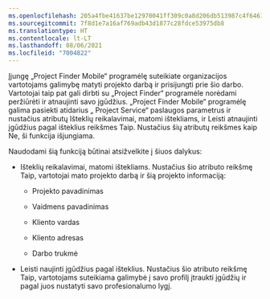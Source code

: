 ```yaml
---
ms.openlocfilehash: 205a4fbe41637be12970041ff309c0a8d206db513987c4f64610e842183ed781
ms.sourcegitcommit: 7f8d1e7a16af769adb43d1877c28fdce53975db8
ms.translationtype: HT
ms.contentlocale: lt-LT
ms.lasthandoff: 08/06/2021
ms.locfileid: "7004822"
---
```

Įjungę „Project Finder Mobile“ programėlę suteikiate organizacijos vartotojams galimybę matyti projekto darbą ir prisijungti prie šio darbo. Vartotojai taip pat gali dirbti su „Project Finder“ programėle norėdami peržiūrėti ir atnaujinti savo įgūdžius. „Project Finder Mobile“ programėlę galima pasiekti atidarius „ Project Service“ paslaugos parametrus ir nustačius atributų Išteklių reikalavimai, matomi ištekliams, ir Leisti atnaujinti įgūdžius pagal išteklius reikšmes Taip. Nustačius šių atributų reikšmes kaip Ne, ši funkcija išjungiama.  
  
 Naudodami šią funkciją būtinai atsižvelkite į šiuos dalykus:  
  
-   Išteklių reikalavimai, matomi ištekliams. Nustačius šio atributo reikšmę Taip, vartotojai mato projekto darbą ir šią projekto informaciją:  
  
    -   Projekto pavadinimas  
  
    -   Vaidmens pavadinimas  
  
    -   Kliento vardas  
  
    -   Kliento adresas  
  
    -   Darbo trukmė  
  
-   Leisti naujinti įgūdžius pagal išteklius. Nustačius šio atributo reikšmę Taip, vartotojams suteikiama galimybė į savo profilį įtraukti įgūdžių ir pagal juos nustatyti savo profesionalumo lygį.